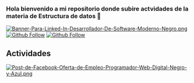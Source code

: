 ### Hola bienvenido a mi repositorio donde subire actvidades de la materia de Estructura de datos 👋
[![Banner-Para-Linked-In-Desarrollador-De-Software-Moderno-Negro.png](https://i.postimg.cc/rmL12y45/Banner-Para-Linked-In-Desarrollador-De-Software-Moderno-Negro.png)]([https://github.com/JoseLuisKoh])
[![Github Follow](https://img.shields.io/twitch/status/Eladerz1
)](https://www.twitch.tv/Eladerz1)
[![Github Follow](https://img.shields.io/badge/GitHub-100000?style=for-the-badge&logo=github&logoColor=white
)](https://github.com/JoseLuisKoh)
## Actividades
[![Post-de-Facebook-Oferta-de-Empleo-Programador-Web-Digital-Negro-y-Azul.png](https://i.postimg.cc/XvywGBWR/Post-de-Facebook-Oferta-de-Empleo-Programador-Web-Digital-Negro-y-Azul.png)](https://postimg.cc/R3432FNd)

<!--
**JoseLuisKoh/JoseLuisKoh** is a ✨ _special_ ✨ repository because its `README.md` (this file) appears on your GitHub profile.

Here are some ideas to get you started:

- 🔭 I’m currently working on ...
- 🌱 I’m currently learning ...
- 👯 I’m looking to collaborate on ...
- 🤔 I’m looking for help with ...
- 💬 Ask me about ...
- 📫 How to reach me: ...
- 😄 Pronouns: ...
- ⚡ Fun fact: ...
-->

